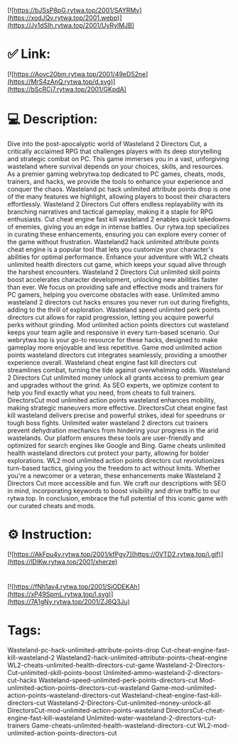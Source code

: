 [![https://bJSsP8pG.rytwa.top/2001/SAYRMv](https://xodJQv.rytwa.top/2001.webp)](https://Jy1dSIh.rytwa.top/2001/UyRylMJB)
# ✅ Link:
[![https://Aovc20bm.rytwa.top/2001/49eD52ne](https://MrS4zAnQ.rytwa.top/d.svg)](https://bScRCj7.rytwa.top/2001/GKpdA)
# 💻 Description:
Dive into the post-apocalyptic world of Wasteland 2 Directors Cut, a critically acclaimed RPG that challenges players with its deep storytelling and strategic combat on PC. This game immerses you in a vast, unforgiving wasteland where survival depends on your choices, skills, and resources. As a premier gaming webrytwa.top dedicated to PC games, cheats, mods, trainers, and hacks, we provide the tools to enhance your experience and conquer the chaos. Wasteland pc hack unlimited attribute points drop is one of the many features we highlight, allowing players to boost their characters effortlessly.
Wasteland 2 Directors Cut offers endless replayability with its branching narratives and tactical gameplay, making it a staple for RPG enthusiasts. Cut cheat engine fast kill wasteland 2 enables quick takedowns of enemies, giving you an edge in intense battles. Our rytwa.top specializes in curating these enhancements, ensuring you can explore every corner of the game without frustration. Wasteland2 hack unlimited attribute points cheat engine is a popular tool that lets you customize your character's abilities for optimal performance.
Enhance your adventure with WL2 cheats unlimited health directors cut game, which keeps your squad alive through the harshest encounters. Wasteland 2 Directors Cut unlimited skill points boost accelerates character development, unlocking new abilities faster than ever. We focus on providing safe and effective mods and trainers for PC gamers, helping you overcome obstacles with ease. Unlimited ammo wasteland 2 directors cut hacks ensures you never run out during firefights, adding to the thrill of exploration.
Wasteland speed unlimited perk points directors cut allows for rapid progression, letting you acquire powerful perks without grinding. Mod unlimited action points directors cut wasteland keeps your team agile and responsive in every turn-based scenario. Our webrytwa.top is your go-to resource for these hacks, designed to make gameplay more enjoyable and less repetitive. Game mod unlimited action points wasteland directors cut integrates seamlessly, providing a smoother experience overall.
Wasteland cheat engine fast kill directors cut streamlines combat, turning the tide against overwhelming odds. Wasteland 2 Directors Cut unlimited money unlock all grants access to premium gear and upgrades without the grind. As SEO experts, we optimize content to help you find exactly what you need, from cheats to full trainers. DirectorsCut mod unlimited action points wasteland enhances mobility, making strategic maneuvers more effective.
DirectorsCut cheat engine fast kill wasteland delivers precise and powerful strikes, ideal for speedruns or tough boss fights. Unlimited water wasteland 2 directors cut trainers prevent dehydration mechanics from hindering your progress in the arid wastelands. Our platform ensures these tools are user-friendly and optimized for search engines like Google and Bing. Game cheats unlimited health wasteland directors cut protect your party, allowing for bolder explorations.
WL2 mod unlimited action points directors cut revolutionizes turn-based tactics, giving you the freedom to act without limits. Whether you're a newcomer or a veteran, these enhancements make Wasteland 2 Directors Cut more accessible and fun. We craft our descriptions with SEO in mind, incorporating keywords to boost visibility and drive traffic to our rytwa.top. In conclusion, embrace the full potential of this iconic game with our curated cheats and mods.

# ⚙️ Instruction:
[![https://AkFpu4v.rytwa.top/2001/kfPgy7](https://0VTD2.rytwa.top/i.gif)](https://lDlKw.rytwa.top/2001/xherze)
#
[![https://fNh1av4.rytwa.top/2001/SjODEKAh](https://xP49SpmL.rytwa.top/l.svg)](https://7A1gNy.rytwa.top/2001/ZJ6Q3Ju)
# Tags:
Wasteland-pc-hack-unlimited-attribute-points-drop Cut-cheat-engine-fast-kill-wasteland-2 Wasteland2-hack-unlimited-attribute-points-cheat-engine WL2-cheats-unlimited-health-directors-cut-game Wasteland-2-Directors-Cut-unlimited-skill-points-boost Unlimited-ammo-wasteland-2-directors-cut-hacks Wasteland-speed-unlimited-perk-points-directors-cut Mod-unlimited-action-points-directors-cut-wasteland Game-mod-unlimited-action-points-wasteland-directors-cut Wasteland-cheat-engine-fast-kill-directors-cut Wasteland-2-Directors-Cut-unlimited-money-unlock-all DirectorsCut-mod-unlimited-action-points-wasteland DirectorsCut-cheat-engine-fast-kill-wasteland Unlimited-water-wasteland-2-directors-cut-trainers Game-cheats-unlimited-health-wasteland-directors-cut WL2-mod-unlimited-action-points-directors-cut






